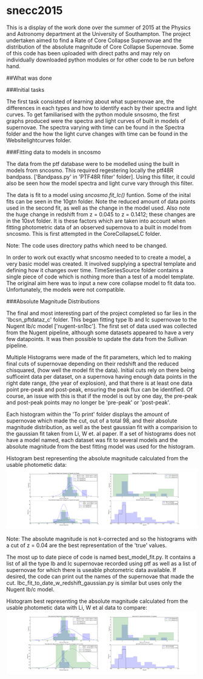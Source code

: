 # snecc2015

This is a display of the work done over the summer of 2015 at the Physics and Astronomy department at the University of Southampton. The project undertaken aimed to find a Rate of Core Collapse Supernovae and the distribution of the absolute magnitude of Core Collapse Supernovae. Some of this code has been uploaded with direct paths and may rely on individually downloaded python modules or for other code to be run before hand.


##What was done


###Initial tasks

The first task consisted of learning about what supernovae are, the differences in each types and how to identify each by their spectra and light curves. To get familiarised with the python module snsosmo, the first graphs produced were the spectra and light curves of built in models of supernovae. The spectra varying with time can be found in the Spectra folder and the how the light curve changes with time can be found in the Websitelightcurves folder. 

###Fitting data to models in sncosmo

The data from the ptf database were to be modelled using the built in models from sncosmo. This required regestering locally the ptf48R bandpass. ['Bandpass.py' in 'PTF48R filter' folder]. Using this filter, it could also be seen how the model spectra and light curve vary through this filter. 

The data is fit to a model using *sncosmo.fit_lc()* funtion. Some of the inital fits can be seen in the 10gtn folder. Note the reduced amount of data points used in the second fit, as well as the change in the model used. Also note the huge change in redshift from z = 0.045 to z = 0.1412; these changes are in the 10svt folder. It is these factors which are taken into account when fitting photometric data of an observed supernova to a built in model from sncosmo. This is first attempted in the CoreCollapseLC folder. 

Note: The code uses directory paths which need to be changed. 

In order to work out exactly what sncosmo needed to to create a model, a very basic model was created. It involved supplying a spectral template and defining how it changes over time. TimeSeriesSource folder contains a single piece of code which is nothing more than a test of a model template. The original aim here was to input a new core collapse model to fit data too. Unfortunately, the models were not compatible. 

###Absolute Magnitude Distributions

The final and most interesting part of the project completed so far lies in the 'Ibcsn\_pftdataz\_c' folder. This began fitting type Ib and Ic supernovae to the Nugent Ib/c model ['nugent-sn1bc']. The first set of data used was collected from the Nugent pipeline, although some datasets appeared to have a very few datapoints. It was then possible to update the data from the Sullivan pipeline.

Multiple Histograms were made of the fit parameters, which led to making final cuts of supernovae depending on their redshift and the reduced chisquared, (how well the model fit the data). Initial cuts rely on there being sufficeint data per dataset, on a supernova having enough data points in the right date range, (the year of explosion), and that there is at least one data point pre-peak and post-peak, ensuring the peak flux can be identified. Of course, an issue with this is that if the model is out by one day, the pre-peak and post-peak points may no longer be 'pre-peak' or 'post-peak'.

Each histogram within the 'To print' folder displays the amount of supernovae which made the cut, out of a total 98, and their absolute magnitude distribution, as well as the best gaussian fit with a comparision to the gaussian fit taken from Li, W et. al paper. If a set of histograms does not have a model named, each dataset was fit to several models and the absolute magnitude from the best fitting model was used for the histogram. 

Histogram best representing the absolute magnitude calculated from the usable photometic data:
![alt text](https://github.com/FlorenceConcepcion/snecc2015/blob/master/Ibcsn_pftdata_c/Sullivan_pipeline/Updated_dataset/To%20print/bestfit_eachsn004.png)


Note: The absolute magnitude is not k-corrected and so the histograms with a cut of z = 0.04 are the best representation of the 'true' values.  

The most up to date piece of code is named best\_model\_fit.py. It contains a list of all the type Ib and Ic supernovae recorded using ptf as well as a list of supernovae for which there is useable photometric data available. If desired, the code can print out the names of the supernovae that made the cut. Ibc\_fit\_to\_date\_w\_redshift\_gaussian.py is similar but uses only the Nugent Ib/c model. 

Histogram best representing the absolute magnitude calculated from the usable photometic data with Li, W et al data to compare:
![alt text](https://github.com/FlorenceConcepcion/snecc2015/blob/master/Ibcsn_pftdata_c/Sullivan_pipeline/Updated_dataset/To%20print/Lietal.png)


